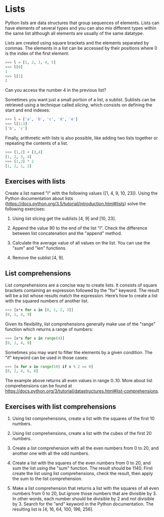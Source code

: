 # Lists

Python lists are data structures that group sequences of elements. Lists can have elements of several types and you can also mix different types within the same list although all elements are usually of the same datatype.

Lists are created using square brackets and the elements separated by commas. The elements in a list can be accessed by their positions where 0 is the index of the first element:

```Python
>>> l = [1, 2, 3, 4, 5]
>>> l[0]
1
>>> l[1]
2
```

Can you access the number 4 in the previous list?

Sometimes you want just a small portion of a list, a sublist. Sublists can be retrieved using a technique called _slicing_, which consists on defining the start and end indexes:

```Python
>>> l = ['a', 'b', 'c', 'd', 'e']
>>> l[1:3]
['b', 'c']
```

Finally, arithmetic with lists is also possible, like adding two lists together or repeating the contents of a list.

```Python
>>> [1,2] + [3,4]
[1, 2, 3, 4]
>>> [1,2] * 2
[1, 2, 1, 2]
```

## Exercises with lists

Create a list named "l" with the following values ([1, 4, 9, 10, 23]). Using the Python documentation about lists (<https://docs.python.org/3.5/tutorial/introduction.html#lists>) solve the following exercises:

1.  Using list slicing get the sublists \[4, 9\] and \[10, 23\].

2.  Append the value 90 to the end of the list "l". Check the difference between list concatenation and the "append" method.

3.  Calculate the average value of all values on the list. You can use the "sum" and "len" functions.

4.  Remove the sublist [4, 9].

## List comprehensions

List comprehensions are a concise way to create lists. It consists of square brackets containing an expression followed by the "for" keyword. The result will be a list whose results match the expression. Here’s how to create a list with the squared numbers of another list.

```Python
>>> [x*x for x in [0, 1, 2, 3]]
[0, 1, 4, 9]
```

Given its flexibility, list comprehensions generally make use of the "range" function which returns a range of numbers:

```Python
>>> [x*x for x in range(4)]
[0, 1, 4, 9]
```

Sometimes you may want to filter the elements by a given condition. The "if" keyword can be used in those cases:

```Python
>>> [x for x in range(10) if x % 2 == 0]
[0, 2, 4, 6, 8]
```

The example above returns all even values in range 0..10. More about list comprehensions can be found at <https://docs.python.org/3/tutorial/datastructures.html#list-comprehensions>.

## Exercises with list comprehensions

1.  Using list comprehensions, create a list with the squares of the first 10 numbers.

2.  Using list comprehensions, create a list with the cubes of the first 20 numbers.

3.  Create a list comprehension with all the even numbers from 0 to 20, and another one with all the odd numbers.

4.  Create a list with the squares of the even numbers from 0 to 20, and sum the list using the "sum" function. The result should be 1140. First create the list using list comprehensions, check the result, then apply the sum to the list comprehension.

5.  Make a list comprehension that returns a list with the squares of all even numbers from 0 to 20, but ignore those numbers that are divisible by 3. In other words, each number should be divisible by 2 and not divisible by 3. Search for the "and" keyword in the Python documentation. The resulting list is \[4, 16, 64, 100, 196, 256\].
